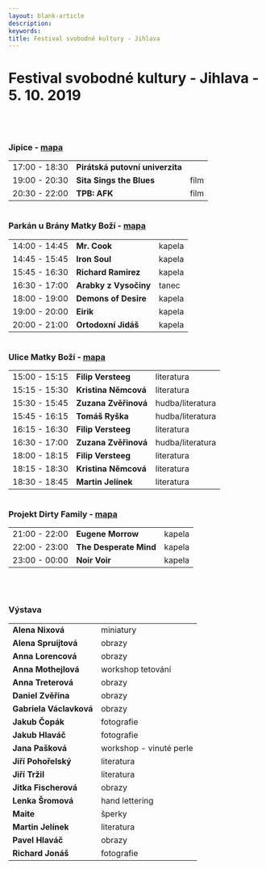 ```yaml
---
layout: blank-article
description: 
keywords: 
title: Festival svobodné kultury - Jihlava
---
```


<div class="pce-hero pce-hero--entry">
    <div class="pce-hero__content">
        <h1 class="c-page-title">Festival svobodné kultury - Jihlava - 5. 10. 2019</h1><br><br>        
    </div>
</div>
<div class="row o-section-block c-emphasized-text">    
    <div class="medium-12 large-12 columns">
        <section class="o-section">
            <div class="o-secion-header o-section-header--bordered">
                <h3 class="o-section__heading t-h4-super">Jipice - <a href="https://goo.gl/maps/bPio9SAwicqPz7xc9" target="_blank" rel="noopener">mapa</a></h3>
            </div>
            <div class="u-1margin--top">
                <table>                  
                  <tr>
                    <td>17:00 - 18:30</td>
                    <td><b>Pirátská putovní univerzita</b></td>
                    <td></td>
                  </tr>  
                  <tr>
                    <td>19:00 - 20:30</td>
                    <td><b>Sita Sings the Blues</b></td>
                    <td>film</td>
                  </tr>  
                  <tr>
                    <td>20:30 - 22:00</td>
                    <td><b>TPB: AFK</b></td>
                    <td>film</td>
                  </tr> 
                </table>
            </div>
        </section>
    </div>
    <div class="medium-12 large-12 columns">
        <section class="o-section">
            <div class="o-secion-header o-section-header--bordered">
                <h3 class="o-section__heading t-h4-super">Parkán u Brány Matky Boží - <a href="https://goo.gl/maps/TAa1XV61497AitsL6" target="_blank" rel="noopener">mapa</a></h3>
            </div>
            <div class="u-1margin--top">
                <table>
                  <tr>
                    <td>14:00 - 14:45</td>
                    <td><b>Mr. Cook</b></td>
                    <td>kapela</td>
                  </tr>
                  <tr>
                    <td>14:45 - 15:45</td>
                    <td><b>Iron Soul</b></td>
                    <td>kapela</td>
                  </tr>   
                  <tr>
                    <td>15:45 - 16:30</td>
                    <td><b>Richard Ramirez</b></td>
                    <td>kapela</td>
                  </tr>  
                  <tr>
                    <td>16:30 - 17:00</td>
                    <td><b>Arabky z Vysočiny</b></td>
                    <td>tanec</td>
                  </tr>
                  <tr>
                    <td>18:00 - 19:00</td>
                    <td><b>Demons of Desire</b></td>
                    <td>kapela</td>
                  </tr>
                  <tr>
                    <td>19:00 - 20:00</td>
                    <td><b>Eirik</b></td>
                    <td>kapela</td>
                  </tr>
                  <tr>
                    <td>20:00 - 21:00</td>
                    <td><b>Ortodoxní Jidáš</b></td>
                    <td>kapela</td>
                  </tr>
                </table>
            </div>
        </section>
    </div>
    <div class="medium-12 large-12 columns">
        <section class="o-section">
            <div class="o-secion-header o-section-header--bordered">
                <h3 class="o-section__heading t-h4-super">Ulice Matky Boží - <a href="https://goo.gl/maps/toSxU5N7QvENNYfF7" target="_blank" rel="noopener">mapa</a></h3>
            </div>
            <div class="u-1margin--top">
                <table>
                  <tr>
                    <td>15:00 - 15:15</td>
                    <td><b>Filip Versteeg</b></td>
                    <td>literatura</td>
                  </tr>  
                  <tr>
                    <td>15:15 - 15:30</td>
                    <td><b>Kristina Němcová</b></td>
                    <td>literatura</td>
                  </tr>
                  <tr>
                    <td>15:30 - 15:45</td>
                    <td><b>Zuzana Zvěřinová</b></td>
                    <td>hudba/literatura</td>
                  </tr> 
                  <tr>
                    <td>15:45 - 16:15</td>
                    <td><b>Tomáš Ryška</b></td>
                    <td>hudba/literatura</td>
                  </tr>
                  <tr>
                    <td>16:15 - 16:30</td>
                    <td><b>Filip Versteeg</b></td>
                    <td>literatura</td>
                  </tr>
                  <tr>
                    <td>16:30 - 17:00</td>
                    <td><b>Zuzana Zvěřinová</b></td>
                    <td>hudba/literatura</td>
                  </tr>
                  <tr>
                    <td>18:00 - 18:15</td>
                    <td><b>Filip Versteeg</b></td>
                    <td>literatura</td>
                  </tr>
                  <tr>
                    <td>18:15 - 18:30</td>
                    <td><b>Kristina Němcová</b></td>
                    <td>literatura</td>
                  </tr>
                  <tr>
                    <td>18:30 - 18:45</td>
                    <td><b>Martin Jelínek</b></td>
                    <td>literatura</td>
                  </tr>
                </table>
            </div>
        </section>
    </div>
    <div class="medium-12 large-12 columns">
        <section class="o-section">
            <div class="o-secion-header o-section-header--bordered">
                <h3 class="o-section__heading t-h4-super">Projekt Dirty Family - <a href="https://goo.gl/maps/X2BJ1883bMdVTQo7A" target="_blank" rel="noopener">mapa</a></h3>
            </div>
            <div class="u-1margin--top">
                <table>                                      
                  <tr>
                    <td>21:00 - 22:00</td>
                    <td><b>Eugene Morrow</b></td>
                    <td>kapela</td>
                  </tr> 
                  <tr>
                    <td>22:00 - 23:00</td>
                    <td><b>The Desperate Mind</b></td>
                    <td>kapela</td>
                  </tr> 
                  <tr>
                    <td>23:00 - 00:00</td>
                    <td><b>Noir Voir</b></td>
                    <td>kapela</td>
                  </tr>                                     
                </table>
            </div>
        </section>
    </div>
    <br>
    <br>
    <div class="medium-12 large-12 columns">
        <section class="o-section">
            <div class="o-secion-header o-section-header--bordered">
                <h3 class="o-section__heading t-h4-super">Výstava</h3>
            </div>
            <div class="u-1margin--top">
                <table>
                  <tr>
                    <td><b>Alena Nixová</b></td>
                    <td>miniatury</td>                    
                  </tr>
                  <tr>
                    <td><b>Alena Spruijtová</b></td>
                    <td>obrazy</td>                    
                  </tr> 
                  <tr>
                    <td><b>Anna Lorencová</b></td>
                    <td>obrazy</td>                    
                  </tr>
                  <tr>
                    <td><b>Anna Mothejlová</b></td>
                    <td>workshop tetování</td>                    
                  </tr>
                  <tr>
                    <td><b>Anna Treterová</b></td>
                    <td>obrazy</td>                    
                  </tr>
                  <tr>
                    <td><b>Daniel Zvěřina</b></td>
                    <td>obrazy</td>                    
                  </tr>
                  <tr>
                    <td><b>Gabriela Václavková</b></td>
                    <td>obrazy</td>                    
                  </tr> 
                  <tr>
                    <td><b>Jakub Čopák</b></td>
                    <td>fotografie</td>                    
                  </tr>
                  <tr>
                    <td><b>Jakub Hlaváč</b></td>
                    <td>fotografie</td>                    
                  </tr>
                  <tr>
                    <td><b>Jana Pašková</b></td>
                    <td>workshop - vinuté perle</td>                    
                  </tr>
                  <tr>
                    <td><b>Jiří Pohořelský</b></td>
                    <td>literatura</td>                    
                  </tr>
                  <tr>
                    <td><b>Jiří Tržil</b></td>
                    <td>literatura</td>                    
                  </tr>                  
                  <tr>
                    <td><b>Jitka Fischerová</b></td>
                    <td>obrazy</td>                    
                  </tr>
                  <tr>
                    <td><b>Lenka Šromová</b></td>
                    <td>hand lettering</td>                    
                  </tr> 
                  <tr>
                    <td><b>Maite</b></td>
                    <td>šperky</td>                    
                  </tr>
                  <tr>
                    <td><b>Martin Jelínek</b></td>
                    <td>literatura</td>                    
                  </tr>
                  <tr>
                    <td><b>Pavel Hlaváč</b></td>
                    <td>obrazy</td>                    
                  </tr>                                                      
                  <tr>
                    <td><b>Richard Jonáš</b></td>
                    <td>fotografie</td>                    
                  </tr>                                                                                
                </table>
            </div>
        </section>
    </div>
</div>
